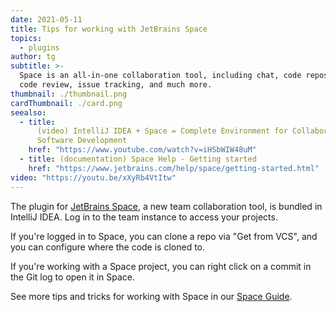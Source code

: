 ```yaml
---
date: 2021-05-11
title: Tips for working with JetBrains Space
topics:
  - plugins
author: tg
subtitle: >-
  Space is an all-in-one collaboration tool, including chat, code repository,
  code review, issue tracking, and much more.
thumbnail: ./thumbnail.png
cardThumbnail: ./card.png
seealso:
  - title:
      (video) IntelliJ IDEA + Space = Complete Environment for Collaborative
      Software Development
    href: "https://www.youtube.com/watch?v=iHSbWIW48uM"
  - title: (documentation) Space Help - Getting started
    href: "https://www.jetbrains.com/help/space/getting-started.html"
video: "https://youtu.be/xXyRb4VtItw"
---
```


The plugin for [JetBrains Space](https://www.jetbrains.com/space/), a new team collaboration tool, is bundled in IntelliJ IDEA. Log in to the team instance to access your projects.

If you're logged in to Space, you can clone a repo via "Get from VCS", and you can configure where the code is cloned to.

If you're working with a Space project, you can right click on a commit in the Git log to open it in Space.

See more tips and tricks for working with Space in our [Space Guide](https://www.jetbrains.com/space/guide/).
